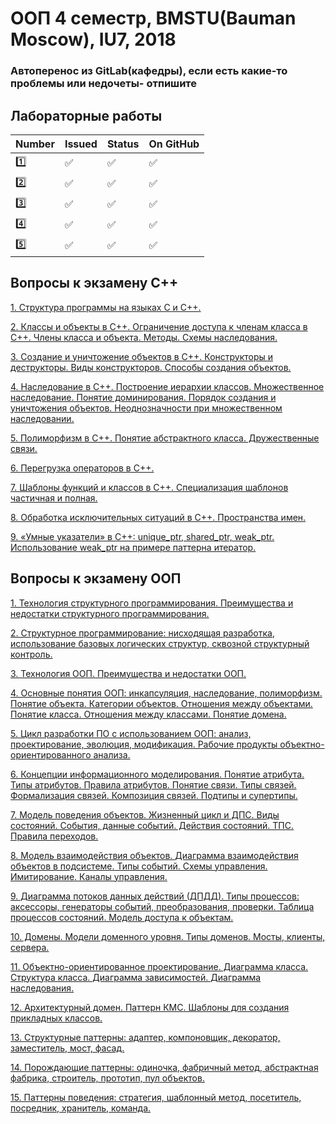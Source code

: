 # ООП 4 семестр, BMSTU(Bauman Moscow), IU7, 2018

### Автоперенос из GitLab(кафедры), если есть какие-то проблемы или недочеты- отпишите

<h2>Лабораторные работы</h2>

| Number | Issued | Status | On GitHub |
|------|---|------|----------|
| :one: | :white_check_mark: | :white_check_mark: | :white_check_mark: |
| :two: | :white_check_mark: | :white_check_mark: | :white_check_mark: |
| :three: | :white_check_mark: | :white_check_mark: | :white_check_mark: |
| :four: | :white_check_mark: | :white_check_mark: | :white_check_mark: |
| :five: | :white_check_mark: | :white_check_mark: |:white_check_mark: |

<h2>Вопросы к экзамену C++</h2>

[1.	Структура программы на языках С и С++.]()

[2.	Классы и объекты в С++. Ограничение доступа к членам класса в С++. Члены класса и объекта. Методы. Схемы наследования.]()

[3.	Создание и уничтожение объектов в С++. Конструкторы и деструкторы. Виды конструкторов. Способы создания объектов.]()

[4.	Наследование в С++. Построение иерархии классов. Множественное наследование. Понятие доминирования. Порядок создания и уничтожения объектов. Неоднозначности при множественном наследовании.]()

[5.	Полиморфизм в С++. Понятие абстрактного класса. Дружественные связи.]()

[6.	Перегрузка операторов в С++.]()

[7.	Шаблоны функций и классов в С++. Специализация шаблонов частичная и полная.]()

[8.	Обработка исключительных ситуаций в С++. Пространства имен.]()

[9.	«Умные указатели» в С++: unique_ptr, shared_ptr, weak_ptr. Использование weak_ptr на примере паттерна итератор.]()

<h2>Вопросы к экзамену ООП</h2>

[1.	Технология структурного программирования. Преимущества и недостатки структурного программирования.](https://github.com/zakolm/OOP/wiki/1.-Технология-структурного-программирования.-Преимущества-и-недостатки-структурного-программирования.)

[2.	Структурное программирование: нисходящая разработка, использование базовых логических структур, сквозной структурный контроль.]()

[3.	Технология ООП. Преимущества и недостатки ООП.]()

[4.	Основные понятия ООП: инкапсуляция, наследование, полиморфизм. Понятие объекта. Категории объектов. Отношения между объектами. Понятие класса. Отношения между классами. Понятие домена.]()

[5.	Цикл разработки ПО с использованием ООП: анализ, проектирование, эволюция, модификация. Рабочие продукты объектно-ориентированного анализа.]()

[6.	Концепции информационного моделирования. Понятие атрибута. Типы атрибутов. Правила атрибутов. Понятие связи. Типы связей. Формализация связей. Композиция связей. Подтипы и супертипы.]()

[7.	Модель поведения объектов. Жизненный цикл и ДПС. Виды состояний. События, данные событий. Действия состояний. ТПС. Правила переходов.]()

[8.	Модель взаимодействия объектов. Диаграмма взаимодействия объектов в подсистеме. Типы событий. Схемы управления. Имитирование. Каналы управления.]()

[9.	Диаграмма потоков данных действий (ДПДД). Типы процессов: аксессоры, генераторы событий, преобразования, проверки. Таблица процессов состояний. Модель доступа к объектам.]()

[10.	Домены. Модели доменного уровня. Типы доменов. Мосты, клиенты, сервера.]()

[11.	Объектно-ориентированное проектирование. Диаграмма класса. Структура класса. Диаграмма зависимостей. Диаграмма наследования.]()

[12.	Архитектурный домен. Паттерн КМС. Шаблоны для создания прикладных классов.]()

[13.	Структурные паттерны: адаптер, компоновщик, декоратор, заместитель, мост, фасад.]()

[14.	Порождающие паттерны: одиночка, фабричный метод, абстрактная фабрика, строитель, прототип, пул объектов.]()

[15.	Паттерны поведения: стратегия, шаблонный метод, посетитель, посредник, хранитель, команда.]()
